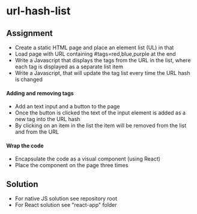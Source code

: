 # url-hash-list

## Assignment

* Create a static HTML page and place an element list (UL) in that
* Load page with URL containing #tags=red,blue,purple at the end
* Write a Javascript that displays the tags from the URL in the list, where each tag is displayed as a separate list item
* Write a Javascript, that will update the tag list every time the URL hash is changed

#### Adding and removing tags

* Add an text input and a button to the page
* Once the button is clicked the text of the input element is added as a new tag into the URL hash
* By clicking on an item in the list the item will be removed from the list and from the URL

#### Wrap the code

* Encapsulate the code as a visual component (using React)
* Place the component on the page three times

## Solution

* For native JS solution see repository root
* For React solution see "react-app" folder